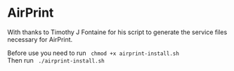 AirPrint
========

With thanks to Timothy J Fontaine for his script to generate the service files necessary for AirPrint.

Before use you need to run <code> chmod +x airprint-install.sh </code>
Then run <code> ./airprint-install.sh </code>
